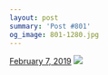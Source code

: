 ```yaml
---
layout: post
summary: 'Post #801'
og_image: 801-1280.jpg
---
```


<p>
  <time>
    <a href="/801">February 7, 2019</a>
  </time>
  <a href="/801">
    <img src="{{ site.assets_url }}/801-640.jpg" srcset="{{ site.assets_url }}/801-320.jpg 320w, {{ site.assets_url }}/801-640.jpg 640w, {{ site.assets_url }}/801-960.jpg 960w, {{ site.assets_url }}/801-1280.jpg 1280w" sizes="(min-width: 700px) 50vw, calc(100vw - 2rem)" />
  </a>
</p>
